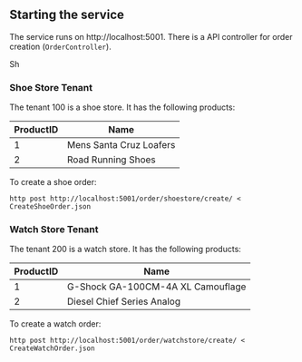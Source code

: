 ## Starting the service

The service runs on http://localhost:5001. There is a API controller for order creation (`OrderController`).

Sh
### Shoe Store Tenant
The tenant 100 is a shoe store. It has the following products:

| ProductID | Name                    | 
| ----------| ----------------------- |
| 1         | Mens Santa Cruz Loafers | 
| 2         | Road Running Shoes      |

To create a shoe order:

```
http post http://localhost:5001/order/shoestore/create/ < CreateShoeOrder.json
```

### Watch Store Tenant
The tenant 200 is a watch store. It has the following products:

| ProductID | Name                              | 
| ----------| --------------------------------- |
| 1         | G-Shock GA-100CM-4A XL Camouflage | 
| 2         | Diesel Chief Series Analog        |

To create a watch order:

```
http post http://localhost:5001/order/watchstore/create/ < CreateWatchOrder.json
```


